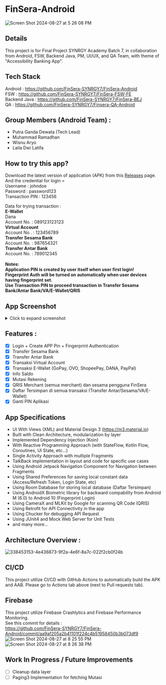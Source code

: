 # FinSera-Android
![Screen Shot 2024-08-27 at 5 26 08 PM](https://github.com/user-attachments/assets/251159b8-adb0-4175-b8c7-65d376e1ee4e)

## Details
This project is for Final Project SYNRGY Academy Batch 7, in collaboration from Android, FSW, Backend Java, PM, UI/UX, and QA Team, with theme of "Accessibility Banking App".

## Tech Stack
Android : https://github.com/FinSera-SYNRGY7/FinSera-Android <br>
FSW : https://github.com/FinSera-SYNRGY7/FinSera-FSW-FE <br>
Backend Java : https://github.com/FinSera-SYNRGY7/FinSera-BEJ <br>
QA : https://github.com/FinSera-SYNRGY7/Finsera-QA-Android 

## Group Members (Android Team) :
- Putra Ganda Dewata (Tech Lead)
- Muhammad Ramadhan
- Wisnu Aryo
- Laila Dwi Latifa

## How to try this app?
Download the latest version of application (APK) from this [Releases](https://github.com/FinSera-SYNRGY7/FinSera-Android/releases) page. <br>
And the credential for login = <br>
Username : johndoe <br>
Password : password123 <br>
Transaction PIN : 123456 <br>

Data for trying transaction : <br>
**E-Wallet** <br>
Dana <br>
Account No. : 089123123123 <br>
**Virtual Account** <br>
Account No . : 123456789 <br>
**Transfer Sesama Bank** <br>
Account No. : 987654321 <br>
**Transfer Antar Bank** <br>
Account No. : 789012345 <br>
<br>
**Notes:** <br>
**Application PIN is created by user itself when user first login!** <br>
**Fingerprint Auth will be turned on automatically when user devices having fingerprint set.** <br>
**Use Transaction PIN to proceed transaction in Transfer Sesama Bank/Antar Bank/VA/E-Wallet/QRIS** <br>

## App Screenshot
<details>
  <summary>Click to expand screenshot</summary>

| Login  | Buat PIN Aplikasi | Login With Fingerprint | Login with PIN |
| ------------- | ------------- | ------------ | ------------- |
| <img src="https://github.com/user-attachments/assets/a4e9a6a1-2cde-4007-b43a-5f0079b6d279" width="200"/> | <img src="https://github.com/user-attachments/assets/e58642c9-b372-4c47-81f5-7f5a347419bf" width="200"/> | <img src="https://github.com/user-attachments/assets/824ce54c-c805-4fb8-9b94-fec612d0744c" width="200"/> | <img src="https://github.com/user-attachments/assets/1f13ed0d-e3ed-4959-a5eb-3ee5df97fa66" width="200"/> |

| Home Screen  | Home Screen (Saldo Visible) | Notifikasi | Logout Dialog |
| ------------- | ------------- | ------------ | ------------- |
| <img src="https://github.com/user-attachments/assets/36f18fcc-b8da-41c2-9fb8-ca98344234dd" width="200"/> | <img src="https://github.com/user-attachments/assets/ca440430-3375-4708-bd89-c79c9a9f164a" width="200"/>  | <img src="https://github.com/user-attachments/assets/01916576-49c7-457a-970a-7416f593e817" width="200"/> | <img src="https://github.com/user-attachments/assets/90626c1c-bf17-4811-856e-414d648bd0a0" width="200"/> |

| Transfer Sesama Bank  | Input Transfer Sesama Bank | Transaksi Berhasil Screen | Pilih Bank Transfer Antar Bank |
| ------------- | ------------- | ------------ | ------------- |
| <img src="https://github.com/user-attachments/assets/42643020-b3ed-42dd-a4b3-6550917efdd0" width="200"/> | <img src="https://github.com/user-attachments/assets/e876b931-dc11-4549-8932-ee5a2891bebb" width="200"/> | <img src="https://github.com/user-attachments/assets/687bb42e-3b1e-4ff3-bfbf-e26a563b4214" width="200"/> | <img src="https://github.com/user-attachments/assets/e69cd6b7-0f1c-453a-85bb-5b18ef3f89c2" width="200"/> |

| Virtual Account | Topup E Wallet Selection | Topup E Wallet Selected | Informasi Saldo Screen |
| ------------- | ------------- | ------------ | ------------- |
| <img src="https://github.com/user-attachments/assets/efba4189-49d7-43f4-b4e9-9e1e9c392328" width="200"/> | <img src="https://github.com/user-attachments/assets/70ca6261-3a57-4c0f-af3d-198c74de6b52" width="200"/> | <img src="https://github.com/user-attachments/assets/bf3c046e-3c4f-4bd1-9463-c519a56ed435" width="200"/> | <img src="https://github.com/user-attachments/assets/11517d03-a022-43df-894e-35c472d278f8" width="200"/> |

| Mutasi Bank Initial Screen | Mutasi Bank Date Slider | Mutasi Bank Result | Scan QRIS |
| ------------- | ------------- | ------------ | ------------- |
| <img src="https://github.com/user-attachments/assets/a80bafd8-8c4f-4689-bef0-22a6997216c1" width="200"/> | <img src="https://github.com/user-attachments/assets/5cff59c9-ff4c-4311-8220-cd9df9522a3c" width="200"/> | <img src="https://github.com/user-attachments/assets/f3e62a31-6d96-4efa-874d-75f87af2dd9d" width="200"/> | <img src="https://github.com/user-attachments/assets/85eae8bc-153d-4784-9650-ee12fe4f888d" width="200"/> |

| Share QRIS | Daftar Favorit | Akun Screen | Info Akun Screen |
| ------------- | ------------- | ------------ | ------------- |
| <img src="https://github.com/user-attachments/assets/1e3be37b-6e75-4327-b3f8-4acb0c73fdc1" width="200"/> | <img src="https://github.com/user-attachments/assets/4c7c512f-14ed-4656-a20f-664d593aecbf" width="200"/> | <img src="https://github.com/user-attachments/assets/f07f17f7-e587-4b20-beb2-16bdd2c6bebe" width="200"/> | <img src="https://github.com/user-attachments/assets/265e3ba7-8237-494d-93df-362f37eb6d67" width="200"/> |

| Ganti PIN Aplikasi |
| ------------- |
| <img src="https://github.com/user-attachments/assets/0c9cdeae-eb26-4689-bd71-7f22240f4527" width="200"/> |
  
</details>

## Features :
- [x] Login + Create APP Pin + Fingerprint Authentication
- [x] Transfer Sesama Bank
- [x] Transfer Antar Bank
- [x] Transaksi Virtual Account
- [x] Transaksi E-Wallet (GoPay, OVO, ShopeePay, DANA, PayPal)
- [x] Info Saldo
- [x] Mutasi Rekening
- [x] QRIS Merchant (semua merchant) dan sesama pengguna FinSera
- [x] Daftar Tersimpan di semua transaksi (Transfer Antar/Sesama/VA/E-Wallet)
- [x] Ganti PIN Aplikasi        

## App Specifications
- UI With Views (XML) and Material Design 3 (https://m3.material.io)
- Built with Clean Architecture, modularization by layer
- Implemented Dependency Injection (Koin)
- With Reactive Programming Approach (with StateFlow, Kotlin Flow, Coroutines, UI State, etc...)
- Single Activity Approach with multiple Fragments
- TalkBack implementation in layout and code for specific use cases
- Using Android Jetpack Navigation Component for Navigation between Fragments
- Using Shared Preferences for saving local constant data (Access/Refresh Token, Login State, etc)
- Using Room Database for storing local database (Daftar Tersimpan)
- Using AndroidX Biometric library for backward compability from Android M (6.0) to Android 10 (Fingerprint Login)
- Using CameraX and MLKit by Google for scanning QR Code (QRIS)
- Using Retrofit for API Connectivity in the app
- Using Chucker for debugging API Request
- Using JUnit4 and Mock Web Server for Unit Tests
- and many more...

## Architecture Overview :
![338453153-4e436873-9f2a-4e6f-8a7c-022f2cb0f24b](https://github.com/user-attachments/assets/f877fc03-2176-4214-a179-16bf02037df2)

## CI/CD
This project utilize CI/CD with GitHub Actions to automatically build the APK and AAB. Please go to Actions tab above (next to Pull requests tab).

## Firebase
This project utilize Firebase Crashlytics and Firebase Performance Monitoring. <br>
See this commit for details : <br>
https://github.com/FinSera-SYNRGY7/FinSera-Android/commit/aa9af205a2b41101f224c4b51958450b3b073df9
<br>
![Screen Shot 2024-08-27 at 8 25 55 PM](https://github.com/user-attachments/assets/c37ab59d-ba1b-4404-ae78-4a438461c214)
![Screen Shot 2024-08-27 at 8 26 38 PM](https://github.com/user-attachments/assets/817472c2-9d74-4c69-babf-fc82d6e10a57)

## Work In Progress / Future Improvements
- [ ] Cleanup data layer
- [ ] Paging3 Implementation for fetching Mutasi 
